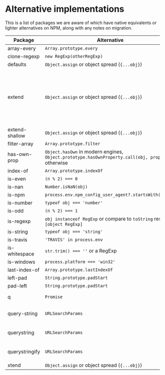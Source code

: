 # Alternative implementations

This is a list of packages we are aware of which have native equivalents or
lighter alternatives on NPM, along with any notes on migration.

Package | Alternative | Notes
--- | --- | ---
array-every | `Array.prototype.every` |
clone-regexp | `new RegExp(otherRegExp)` |
defaults | `Object.assign` or object spread (`{...obj}`) |
extend | `Object.assign` or object spread (`{...obj}`) | `extend` accepts a `deep` parameter which cannot be achieved by spread or assign, so may prevent migration
extend-shallow | `Object.assign` or object spread (`{...obj}`) |
filter-array | `Array.prototype.filter` |
has-own-prop | `Object.hasOwn` in modern engines, `Object.prototype.hasOwnProperty.call(obj, prop` otherwise |
index-of | `Array.prototype.indexOf` |
is-even | `(n % 2) === 0` |
is-nan | `Number.isNaN(obj)` |
is-npm | `process.env.npm_config_user_agent?.startsWith('npm')` |
is-number | `typeof obj === 'number'` |
is-odd | `(n % 2) === 1` |
is-regexp | `obj instanceof RegExp` or compare to `toString` result to `[object RegExp]` |
is-string | `typeof obj === 'string'` |
is-travis | `'TRAVIS' in process.env` |
is-whitespace | `str.trim() === ''` or a RegExp |
is-windows | `process.platform === 'win32'` |
last-index-of | `Array.prototype.lastIndexOf` |
left-pad | `String.prototype.padStart` |
pad-left | `String.prototype.padStart` |
q | `Promise` | Use native promises
query-string | `URLSearchParams` | `URLSearchParams` is built in to the platform
querystring | `URLSearchParams` | `URLSearchParams` is built in to the platform
querystringify | `URLSearchParams` | `URLSearchParams` is built in to the platform
xtend | `Object.assign` or object spread (`{...obj}`) |
